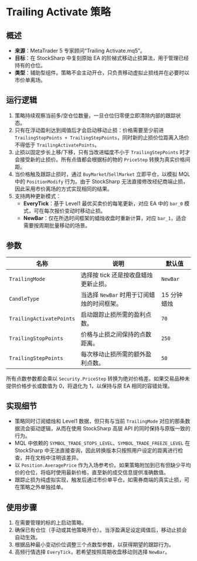 # Trailing Activate 策略

## 概述
- **来源**：MetaTrader 5 专家顾问“Trailing Activate.mq5”。
- **目标**：在 StockSharp 中复刻原始 EA 的阶梯式移动止损算法，用于管理已经持有的仓位。
- **类型**：辅助型组件。策略不会主动开仓，只负责移动虚拟止损线并在必要时以市价单离场。

## 运行逻辑
1. 策略持续观察当前多/空仓位数量，一旦仓位归零便立即清除内部的跟踪状态。
2. 只有在浮动盈利达到阈值后才会启动移动止损：价格需要至少前进 `TrailingStopPoints + TrailingStepPoints`，同时新的止损价位距离入场价不得低于 `TrailingActivatePoints`。
3. 止损以固定步长上移/下移，只有当改进幅度不小于 `TrailingStepPoints` 时才会接受新的止损价。所有点值都会根据标的物的 `PriceStep` 转换为真实价格间距。
4. 当价格触及跟踪止损时，通过 `BuyMarket`/`SellMarket` 立即平仓，以模拟 MQL 中的 `PositionModify` 行为。由于 StockSharp 无法直接修改经纪商端止损，因此采用市价离场的方式实现相同的结果。
5. 支持两种更新模式：
   - **EveryTick**：基于 Level1 最优买卖价的每笔更新，对应 EA 中的 `bar_0` 模式，可在每次报价变动时移动止损。
   - **NewBar**：仅在所选时间框架的蜡烛收盘时重新计算，对应 `bar_1`，适合需要按周期批量移动的场景。

## 参数
| 名称 | 说明 | 默认值 |
| ---- | ---- | ------ |
| `TrailingMode` | 选择按 tick 还是按收盘蜡烛更新止损。 | `NewBar` |
| `CandleType` | 当选择 `NewBar` 时用于订阅蜡烛的时间框架。 | 15 分钟蜡烛 |
| `TrailingActivatePoints` | 启动跟踪止损所需的盈利点数。 | `70` |
| `TrailingStopPoints` | 价格与止损之间保持的点数距离。 | `250` |
| `TrailingStepPoints` | 每次移动止损所需的额外盈利点数。 | `50` |

所有点数参数都会乘以 `Security.PriceStep` 转换为绝对价格差。如果交易品种未提供价格步长或数值为 0，将退化为 1，以保持与原 EA 相同的容错处理。

## 实现细节
- 策略同时订阅蜡烛和 Level1 数据，但只有与当前 `TrailingMode` 对应的那条数据流会驱动逻辑，从而在使用 StockSharp 高层 API 的同时保持与原版一致的行为。
- MQL 中依赖的 `SYMBOL_TRADE_STOPS_LEVEL`、`SYMBOL_TRADE_FREEZE_LEVEL` 在 StockSharp 中无法直接查询，因此转换版本只按照用户设定的距离进行检查，并在文档中注明该差异。
- 以 `Position.AveragePrice` 作为入场参考价。如果策略附加到已有但缺少平均价的仓位，将临时使用最新价格，直至新的成交信息提供准确数值。
- 跟踪止损为纯虚拟实现，触发后通过市价单平仓。如需券商端的真实止损，可在策略之外单独挂单。

## 使用步骤
1. 在需要管理的标的上启动策略。
2. 确保已有仓位（手动或其他策略开仓）。当浮盈满足设定阈值后，移动止损会自动生效。
3. 根据品种最小变动价位调整三个点数型参数，以获得期望的跟踪行为。
4. 高频行情选择 `EveryTick`，若希望按照周期收盘移动则选择 `NewBar`。
